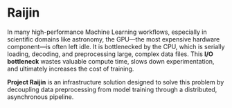# Raijin
In many high-performance Machine Learning workflows, especially in scientific domains like astronomy, the GPU—the most expensive hardware component—is often left idle. It is bottlenecked by the CPU, which is serially loading, decoding, and preprocessing large, complex data files. This **I/O bottleneck** wastes valuable compute time, slows down experimentation, and ultimately increases the cost of training.

**Project Raijin** is an infrastructure solution designed to solve this problem by decoupling data preprocessing from model training through a distributed, asynchronous pipeline.
